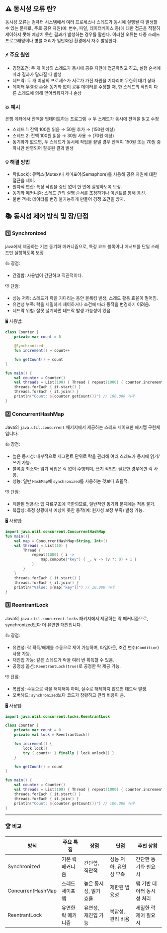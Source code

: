 ## ⚠️ 동시성 오류 란?
동시성 오류는 컴퓨터 시스템에서 여러 프로세스나 스레드가 동시에 실행될 때 발생할 수 있는 문제로, 주로 공유 자원(예: 변수, 파일, 데이터베이스 등)에 대한 접근을 적절히 제어하지 못해 예상치 못한 결과가 발생하는 경우를 말한다. 이러한 오류는 다중 스레드 프로그래밍이나 병렬 처리가 일반화된 환경에서 자주 발생한다.

### ⚡️ 주요 원인
- 경쟁조건: 두 개 이상의 스레드가 동시에 공유 자원에 접근하려고 하고, 실행 순서에 따라 결과가 달라질 때 발생
- 데드락: 두 개 이상의 프로세스가 서로가 가진 자원을 기다리며 무한히 대기 상태
- 데이터 무결성 손실: 동기화 없이 공유 데이터를 수정할 때, 한 스레드의 작업이 다른 스레드에 의해 덮어씌워지거나 손상

### 💥 예시
은행 계좌에서 잔액을 업데이트하는 프로그램 → 두 스레드가 동시에 잔액을 읽고 수정
- 스레드 1: 잔액 100원 읽음 → 50원 추가 → (150원 예상)
- 스레드 2: 잔액 100원 읽음 → 30원 사용 → (70원 예상)
- 동기화가 없으면, 두 스레드가 동시에 작업을 끝낼 경우 잔액이 150원 또는 70원 중 하나만 반영되어 잘못된 결과 발생

### 💡 해결 방법
- 락(Lock): 뮤텍스(Mutex)나 세마포어(Semaphore)를 사용해 공유 자원에 대한 접근을 제어.
- 원자적 연산: 특정 작업을 중단 없이 한 번에 실행하도록 보장.
- 동기화 메커니즘: 스레드 간의 실행 순서를 조정하거나 이벤트를 통해 통신.
- 불변 객체: 데이터를 변경 불가능하게 만들어 경쟁 조건을 방지.


## 📚 동시성 제어 방식 및 장/단점
### 1️⃣ Synchronized
java에서 제공하는 기본 동기화 메커니즘으로, 특정 코드 블록이나 메서드를 단일 스레드만 실행하도록 보장

👍 장점:
- 간결함: 사용법이 간단하고 직관적이다.

👎 단점:
- 성능 저하: 스레드가 락을 기다리는 동안 블록킹 발생, 스레드 활용 효율이 떨어짐.
- 유연성 부족: 락을 세밀하게 제어하거나 조건에 따라 동작을 변경하기 어려움.
- 데드락 위험: 잘못 설계하면 데드락 발생 가능성이 있음.

🖥️ 사용법:
```kotlin
class Counter {
    private var count = 0

    @Synchronized
    fun increment() = count++

    fun getCount() = count
}

fun main() {
    val counter = Counter()
    val threads = List(100) { Thread { repeat(1000) { counter.increment() } } }
    threads.forEach { it.start() }
    threads.forEach { it.join() }
    println("Count: ${counter.getCount()}") // 100,000 기대
}
```

### 2️⃣ ConcurrentHashMap
Java의 `java.util.concurrent` 패키지에서 제공하는 스레드 세이프한 해시맵 구현체입니다.

👍 장점:
- 높은 동시성: 내부적으로 세그먼트 단위로 락을 관리해 여러 스레드가 동시에 읽기/쓰기 가능.
- 블록킹 최소화: 읽기 작업은 락 없이 수행되며, 쓰기 작업만 필요한 경우에만 락 사용.
- 성능: 일반 `HashMap`에 `synchronized`를 사용하는 것보다 효율적.

👎 단점:
- 제한된 범용성: 맵 자료구조에 국한되므로, 일반적인 동기화 문제에는 적용 불가.
- 복잡성: 특정 상황에서 예상치 못한 동작(예: 원자성 보장 부족) 발생 가능.

🖥️ 사용법:
```kotlin
import java.util.concurrent.ConcurrentHashMap
fun main(){
    val map = ConcurrentHashMap<String, Int>()
    val threads = List(10) {
        Thread {
            repeat(1000) { i ->
                map.compute("key") { _, v -> (v ?: 0) + 1 }
            }
        }
    }
    threads.forEach { it.start() }
    threads.forEach { it.join() }
    println("Value: ${map["key"]}") // 10,000 기대
}
```

### 3️⃣ ReentrantLock
Java의 `java.util.concurrent.locks` 패키지에서 제공하는 락 메커니즘으로, synchronized보다 더 유연한 대안입니다.

👍 장점:
- 유연성: 락 획득/해제를 수동으로 제어 가능하며, 타임아웃, 조건 변수(`Condition`) 사용 가능.
- 재진입 가능: 같은 스레드가 락을 여러 번 획득할 수 있음.
- 공정성 옵션: `ReentrantLock(true)`로 공정한 락 제공 가능.

👎 단점:
- 복잡성: 수동으로 락을 해제해야 하며, 실수로 해제하지 않으면 데드락 발생.
- 오버헤드: `synchronized`보다 코드가 장황하고 관리 비용이 큼.

🖥️ 사용법:
```kotlin
import java.util.concurrent.locks.ReentrantLock

class Counter {
    private var count = 0
    private val lock = ReentrantLock()

    fun increment() {
        lock.lock()
        try { count++ } finally { lock.unlock() }
    }

    fun getCount() = count
}

fun main() {
    val counter = Counter()
    val threads = List(100) { Thread { repeat(1000) { counter.increment() } } }
    threads.forEach { it.start() }
    threads.forEach { it.join() }
    println("Count: ${counter.getCount()}") // 100,000 기대
}
````

---
### 🏆 비교
|방식|주요 특징|장점|단점|추천 상황|
|---|---|---|---|---|
|Synchronized|기본 락 메커니즘|간단함, 직관적|성능 저하, 유연성 부족|간단한 동기화 필요 시|
|ConcurrentHashMap|스레드 세이프 맵|높은 동시성, 읽기 효율|제한된 범용성|맵 기반 데이터 동시성 처리|
|ReentrantLock|유연한 락 메커니즘|유연성, 재진입 가능|복잡성, 관리 비용|세밀한 락 제어 필요 시|